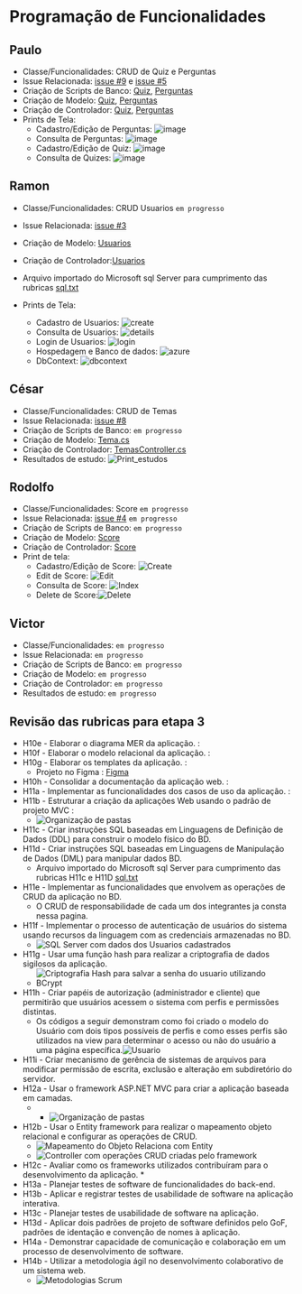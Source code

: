 # Programação de Funcionalidades

## Paulo
* Classe/Funcionalidades: CRUD de Quiz e Perguntas
* Issue Relacionada:  [issue #9](https://github.com/ICEI-PUC-Minas-PMV-SInt/pmv-sint-2023-1-e3-proj-back-t1-time4-projroadmap/issues/9) e [issue #5](https://github.com/ICEI-PUC-Minas-PMV-SInt/pmv-sint-2023-1-e3-proj-back-t1-time4-projroadmap/issues/9)
* Criação de Scripts de Banco: [Quiz](https://github.com/ICEI-PUC-Minas-PMV-SInt/pmv-sint-2023-1-e3-proj-back-t1-time4-projroadmap/blob/main/src/interview/interview/Database/Quiz.sql), [Perguntas](https://github.com/ICEI-PUC-Minas-PMV-SInt/pmv-sint-2023-1-e3-proj-back-t1-time4-projroadmap/blob/main/src/interview/interview/Database/Perguntas.sql)
* Criação de Modelo: [Quiz](https://github.com/ICEI-PUC-Minas-PMV-SInt/pmv-sint-2023-1-e3-proj-back-t1-time4-projroadmap/blob/main/src/interview/interview/Models/Quiz.cs), [Perguntas](https://github.com/ICEI-PUC-Minas-PMV-SInt/pmv-sint-2023-1-e3-proj-back-t1-time4-projroadmap/blob/main/src/interview/interview/Models/Perguntas.cs)
* Criação de Controlador: [Quiz](https://github.com/ICEI-PUC-Minas-PMV-SInt/pmv-sint-2023-1-e3-proj-back-t1-time4-projroadmap/blob/main/src/interview/interview/Controllers/QuizsController.cs), [Perguntas](https://github.com/ICEI-PUC-Minas-PMV-SInt/pmv-sint-2023-1-e3-proj-back-t1-time4-projroadmap/blob/main/src/interview/interview/Controllers/PerguntasController.cs)
* Prints de Tela: 
  * Cadastro/Edição de Perguntas: ![image](https://user-images.githubusercontent.com/22857183/232926777-caadd48b-883c-46eb-b04a-5ab7f20bdc2b.png)
  * Consulta de Perguntas: ![image](https://user-images.githubusercontent.com/22857183/232926864-be492dac-0865-436a-a8c2-80e28ae77f10.png)
  * Cadastro/Edição de Quiz: ![image](https://user-images.githubusercontent.com/22857183/232926953-290b100f-b001-4d74-939d-da94cb2c807a.png)
  * Consulta de Quizes: ![image](https://user-images.githubusercontent.com/22857183/232927077-f5bf4d11-7bbe-495b-9fad-6ac46bf4f81a.png)


## Ramon
* Classe/Funcionalidades: CRUD Usuarios ```em progresso``` 
* Issue Relacionada:  [issue #3](https://github.com/ICEI-PUC-Minas-PMV-SInt/pmv-sint-2023-1-e3-proj-back-t1-time4-projroadmap/issues/3)
* Criação de Modelo: [Usuarios](https://github.com/ICEI-PUC-Minas-PMV-SInt/pmv-sint-2023-1-e3-proj-back-t1-time4-projroadmap/blob/main/src/interview/interview/Models/Usuario.cs)
* Criação de Controlador:[Usuarios](https://github.com/ICEI-PUC-Minas-PMV-SInt/pmv-sint-2023-1-e3-proj-back-t1-time4-projroadmap/blob/main/src/interview/interview/Controllers/UsuariosController.cs)
* Arquivo importado do Microsoft sql Server para cumprimento das rubricas [sql.txt](https://github.com/ICEI-PUC-Minas-PMV-SInt/pmv-sint-2023-1-e3-proj-back-t1-time4-projroadmap/files/11390920/sql.txt)

* Prints de Tela: 
  * Cadastro de Usuarios: ![create](https://user-images.githubusercontent.com/97611971/234416737-f84a6608-0c73-4009-a949-f863d55036c7.png)
  * Consulta de Usuarios: ![details](https://user-images.githubusercontent.com/97611971/234416912-24aac708-28f6-42ab-bd22-76f70fd31d1f.png)
  * Login de Usuarios: ![login](https://user-images.githubusercontent.com/97611971/234416965-5969be5b-2c5c-4494-ac8a-4ea1b74780c6.png)
  * Hospedagem e Banco de dados: ![azure](https://user-images.githubusercontent.com/97611971/234417112-15082c6a-e62d-407f-a1b8-11e64d7a8a40.png)
  * DbContext: ![dbcontext](https://user-images.githubusercontent.com/97611971/234417146-9afe8c1e-d357-438d-901f-be47e75fd523.png)


## César
* Classe/Funcionalidades: CRUD de Temas
* Issue Relacionada: [issue #8](https://github.com/ICEI-PUC-Minas-PMV-SInt/pmv-sint-2023-1-e3-proj-back-t1-time4-projroadmap/issues/8)
* Criação de Scripts de Banco: ```em progresso``` 
* Criação de Modelo: [Tema.cs](https://github.com/ICEI-PUC-Minas-PMV-SInt/pmv-sint-2023-1-e3-proj-back-t1-time4-projroadmap/blob/main/src/interview/interview/Models/Tema.cs)
* Criação de Controlador: [TemasController.cs](https://github.com/ICEI-PUC-Minas-PMV-SInt/pmv-sint-2023-1-e3-proj-back-t1-time4-projroadmap/blob/main/src/interview/interview/Controllers/TemasController.cs)
* Resultados de estudo: ![Print_estudos](https://user-images.githubusercontent.com/79456516/235565257-1640ed12-212c-4c5d-8417-b6ce5162c2d3.png)


## Rodolfo
* Classe/Funcionalidades: Score ```em progresso``` 
* Issue Relacionada: [issue #4](https://github.com/ICEI-PUC-Minas-PMV-SInt/pmv-sint-2023-1-e3-proj-back-t1-time4-projroadmap/issues/4) ```em progresso``` 
* Criação de Scripts de Banco: ```em progresso```
* Criação de Modelo: [Score](https://github.com/ICEI-PUC-Minas-PMV-SInt/pmv-sint-2023-1-e3-proj-back-t1-time4-projroadmap/blob/main/src/interview/interview/Models/Score.cs)
* Criação de Controlador: [Score](https://github.com/ICEI-PUC-Minas-PMV-SInt/pmv-sint-2023-1-e3-proj-back-t1-time4-projroadmap/blob/main/src/interview/interview/Controllers/ScoresController.cs)
* Print de tela:
  * Cadastro/Edição de Score: ![Create](https://user-images.githubusercontent.com/101216578/235473545-3f2f1f71-14fc-4559-bbdb-3febc5498118.png)
  * Edit de Score: ![Edit](https://user-images.githubusercontent.com/101216578/235473618-40fafb7b-8138-4957-aaa2-dc049e41a1e6.png)
  * Consulta de Score: ![Index](https://user-images.githubusercontent.com/101216578/235473775-2662b9fe-20b1-4a5a-94f8-88b3dce55885.png)
  * Delete de Score:![Delete](https://user-images.githubusercontent.com/101216578/235473844-76d8e964-f079-4e78-aeb1-7afcda433f9d.png)


## Victor
* Classe/Funcionalidades: ```em progresso``` 
* Issue Relacionada:  ```em progresso``` 
* Criação de Scripts de Banco: ```em progresso```
* Criação de Modelo: ```em progresso```
* Criação de Controlador: ```em progresso```
* Resultados de estudo: ```em progresso``` 


## Revisão das rubricas para etapa 3
* H10e - Elaborar o diagrama MER da aplicação. :
* H10f - Elaborar o modelo relacional da aplicação. :
* H10g - Elaborar os templates da aplicação. :
  * Projeto no Figma : [Figma](https://www.figma.com/file/4lUafzVHQfM6NWd8Dmja30/RFI---RoadMap-Front-End-Interview?type=design&node-id=3-3&t=e0EJV6mjg718xXfa-0)
* H10h - Consolidar a documentação da aplicação web. :
* H11a - Implementar as funcionalidades dos casos de uso da aplicação. :
* H11b - Estruturar a criação da aplicações Web usando o padrão de projeto MVC :
  * ![Organização de pastas](https://github.com/ICEI-PUC-Minas-PMV-SInt/pmv-sint-2023-1-e3-proj-back-t1-time4-projroadmap/assets/97611971/18ddc177-5072-44e1-8a1d-aeb90915efab)
* H11c - Criar instruções SQL baseadas em Linguagens de Definição de Dados (DDL) para construir o modelo físico do BD.
* H11d - Criar instruções SQL baseadas em Linguagens de Manipulação de Dados (DML) para manipular dados BD.
  * Arquivo importado do Microsoft sql Server para cumprimento das rubricas H11c e H11D [sql.txt](https://github.com/ICEI-PUC-Minas-PMV-SInt/pmv-sint-2023-1-e3-proj-back-t1-time4-projroadmap/files/11390920/sql.txt)
* H11e - Implementar as funcionalidades que envolvem as operações de CRUD da aplicação no BD.
  * O CRUD de responsabilidade de cada um dos integrantes ja consta nessa pagina.
* H11f - Implementar o processo de autenticação de usuários do sistema usando recursos da linguagem com as credenciais armazenadas no BD.
  * ![SQL Server com dados dos Usuarios cadastrados](https://github.com/ICEI-PUC-Minas-PMV-SInt/pmv-sint-2023-1-e3-proj-back-t1-time4-projroadmap/assets/97611971/3e744d77-661d-4552-ab2a-24fccee9e1ea)
* H11g - Usar uma função hash para realizar a criptografia de dados sigilosos da aplicação.
  * ![Criptografia Hash para salvar a senha do usuario utilizando BCrypt](https://github.com/ICEI-PUC-Minas-PMV-SInt/pmv-sint-2023-1-e3-proj-back-t1-time4-projroadmap/assets/97611971/4e99f3ef-5fe7-46b9-ab05-afd0f9493d85)
* H11h - Criar papéis de autorização (administrador e cliente) que permitirão que usuários acessem o sistema com perfis e permissões distintas. 
  * Os códigos a seguir demonstram como foi criado o modelo do Usuário com dois tipos possíveis de perfis e como esses perfis são utilizados na view para determinar o acesso ou não do usuário a uma página específica.![Usuario](https://github.com/ICEI-PUC-Minas-PMV-SInt/pmv-sint-2023-1-e3-proj-back-t1-time4-projroadmap/assets/97611971/5cb92023-73ea-4184-ab59-e4df4a53d51e)
* H11i - Criar mecanismo de gerência de sistemas de arquivos para modificar permissão de escrita, exclusão e alteração em subdiretório do servidor.
* H12a - Usar o framework ASP.NET  MVC para criar a aplicação baseada em camadas.
  * * ![Organização de pastas](https://github.com/ICEI-PUC-Minas-PMV-SInt/pmv-sint-2023-1-e3-proj-back-t1-time4-projroadmap/assets/97611971/18ddc177-5072-44e1-8a1d-aeb90915efab)
* H12b - Usar o Entity framework para realizar o mapeamento objeto relacional e configurar as operações de CRUD.
  * ![Mapeamento do Objeto Relaciona com Entity](https://github.com/ICEI-PUC-Minas-PMV-SInt/pmv-sint-2023-1-e3-proj-back-t1-time4-projroadmap/assets/97611971/7c3fc9e0-53de-41a1-98ee-52b07764ac79)
  * ![Controller com operações CRUD criadas pelo framework](https://github.com/ICEI-PUC-Minas-PMV-SInt/pmv-sint-2023-1-e3-proj-back-t1-time4-projroadmap/assets/97611971/f3eabe40-02cb-46ef-9f77-6ae911fb38f1)
* H12c - Avaliar como os frameworks utilizados contribuíram para o desenvolvimento da aplicação. 
  * 
* H13a - Planejar testes de software de funcionalidades do back-end. 
* H13b - Aplicar e registrar testes de usabilidade de software na aplicação interativa.
* H13c - Planejar testes de usabilidade de software na aplicação.
* H13d - Aplicar dois padrões de projeto de software definidos pelo GoF, padrões de identação e convenção de nomes à aplicação.
* H14a - Demonstrar capacidade de comunicação e colaboração em um processo de desenvolvimento de software.
* H14b - Utilizar a metodologia ágil no desenvolvimento colaborativo de um sistema web.
  *  ![Metodologias Scrum](https://github.com/ICEI-PUC-Minas-PMV-SInt/pmv-sint-2023-1-e3-proj-back-t1-time4-projroadmap/assets/97611971/dd4d4b6f-60fe-47e9-b8ce-763b3df9fa1d)

